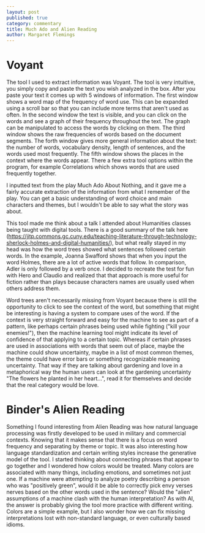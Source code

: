 ```yaml
---
layout: post
published: true
category: commentary
title: Much Ado and Alien Reading
author: Margaret Flemings
---
```

# Voyant
The tool I used to extract information was Voyant.  The tool is very intuitive, you simply copy and paste the text you wish analyzed in the box.  After you paste your text it comes up with 5 windows of information. The first window shows a word map of the frequency of word use. This can be expanded using a scroll bar so that you can include more terms that aren't used as often.  In the second window the text is visible, and you can click on the words and see a graph of their frequency throughout the text. The graph can be manipulated to access the words by clicking on them. The third window shows the raw frequencies of words based on the document segments.  The forth window gives more general information about the text: the number of words, vocabulary density, length of sentences, and the words used most frequently. The fifth window shows the places in the context where the words appear. There a few extra tool options within the program, for example Correlations which shows words that are used frequently together.   

I inputted text from the play Much Ado About Nothing, and it gave me a fairly accurate extraction of the information from what I remember of the play. You can get a basic understanding of word choice and main characters and themes, but I wouldn't be able to say what the story was about. 

This tool made me think about a talk I attended about Humanities classes being taught with digital tools. There is a good summary of the talk here (https://jitp.commons.gc.cuny.edu/teaching-literature-through-technology-sherlock-holmes-and-digital-humanities/), but what really stayed in my head was how the word trees showed what sentences followed certain words. In the example, Joanna Swafford shows that when you input the word Holmes, there are a lot of active words that follow. In comparison, Adler is only followed by a verb once. I decided to recreate the test for fun with Hero and Claudio and realized that that approach is more useful for fiction rather than plays because characters names are usually used when others address them. 

Word trees aren't necessarily missing from Voyant because there is still the opportunity to click to see the context of the word, but something that might be interesting is having a system to compare uses of the word. If the context is very straight forward and easy for the machine to see as part of a pattern, like perhaps certain phrases being used while fighting ("kill your enemies!"), then the machine learning tool might indicate its level of confidence of that applying to a certain topic. Whereas if certain phrases are used in associations with words that seem out of place, maybe the machine could show uncertainty, maybe in a list of most common themes, the theme could have error bars or something recognizable meaning uncertainty.  That way if they are talking about gardening and love in a metaphorical way the human users can look at the gardening uncertainty "The flowers he planted in her heart…", read it for themselves and decide that the real category would be love. 

# Binder's Alien Reading

Something I found interesting from Alien Reading was how natural language processing was firstly developed to be used in military and commercial contexts. Knowing that it makes sense that there is a focus on word frequency and separating by theme or topic. It was also interesting how language standardization and certain writing styles increase the generative model of the tool.  I started thinking about connecting phrases that appear to go together and I wondered how colors would be treated.  Many colors are associated with many things, including emotions, and sometimes not just one. If a machine were attempting to analyze poetry describing a person who was "positively green", would it be able to correctly pick envy verses nerves based on the other words used in the sentence? Would the "alien" assumptions of a machine clash with the human interpretation? As with AI, the answer is probably giving the tool more practice with different writing.  Colors are a simple example, but I also wonder how we can fix missing interpretations lost with non-standard language, or even culturally based idioms.

